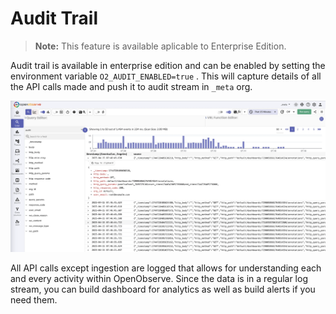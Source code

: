 # Audit Trail

> **Note:** This feature is available aplicable to Enterprise Edition.

Audit trail is available in enterprise edition and can be enabled by setting the environment variable `O2_AUDIT_ENABLED=true` . This will capture details of all the API calls made and push it to audit stream in `_meta` org.

![audit trail screenshot](../../images/audit.webp)

All API calls except ingestion are logged that allows for understanding each and every activity within OpenObserve. Since the data is in a regular log stream, you can build dashboard for analytics as well as build alerts if you need them.
